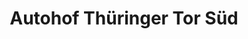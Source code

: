 ---
title: "Autohof Thüringer Tor Süd"
url: /schwabhausen/autohof-thueringer-tor-sued/
shop: Allgemein
---